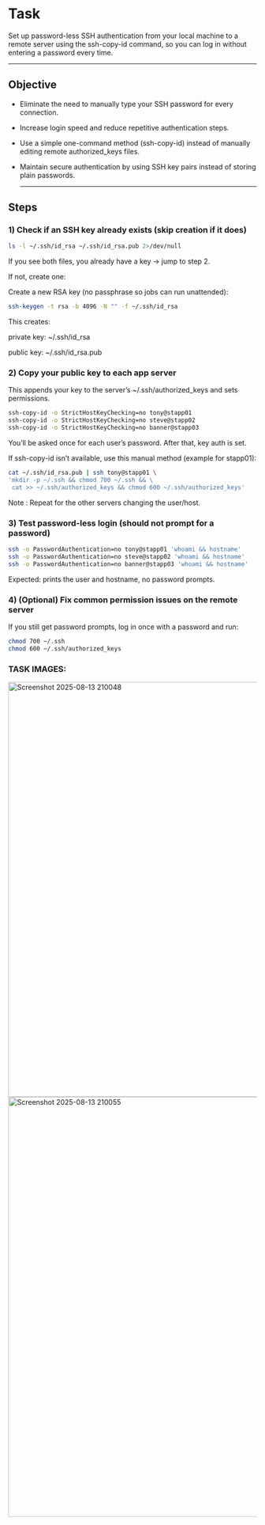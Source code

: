 # Task
Set up password-less SSH authentication from your local machine to a remote server using the ssh-copy-id command, so you can log in without entering a password every time.

---

## Objective
- Eliminate the need to manually type your SSH password for every connection.

- Increase login speed and reduce repetitive authentication steps.

- Use a simple one-command method (ssh-copy-id) instead of manually editing remote authorized_keys files.

- Maintain secure authentication by using SSH key pairs instead of storing plain passwords.

  ----
## Steps

### 1) Check if an SSH key already exists (skip creation if it does)
```bash
ls -l ~/.ssh/id_rsa ~/.ssh/id_rsa.pub 2>/dev/null
```
If you see both files, you already have a key → jump to step 2.

If not, create one:

Create a new RSA key (no passphrase so jobs can run unattended):

```bash
ssh-keygen -t rsa -b 4096 -N "" -f ~/.ssh/id_rsa
```

This creates:

private key: ~/.ssh/id_rsa

public key: ~/.ssh/id_rsa.pub

### 2) Copy your public key to each app server
This appends your key to the server’s ~/.ssh/authorized_keys and sets permissions.

```bash
ssh-copy-id -o StrictHostKeyChecking=no tony@stapp01
ssh-copy-id -o StrictHostKeyChecking=no steve@stapp02
ssh-copy-id -o StrictHostKeyChecking=no banner@stapp03
```
You’ll be asked once for each user’s password. After that, key auth is set.

If ssh-copy-id isn’t available, use this manual method (example for stapp01):

```bash
cat ~/.ssh/id_rsa.pub | ssh tony@stapp01 \
'mkdir -p ~/.ssh && chmod 700 ~/.ssh && \
 cat >> ~/.ssh/authorized_keys && chmod 600 ~/.ssh/authorized_keys'
```

Note : Repeat for the other servers changing the user/host.

### 3) Test password-less login (should not prompt for a password)
```bash
ssh -o PasswordAuthentication=no tony@stapp01 'whoami && hostname'
ssh -o PasswordAuthentication=no steve@stapp02 'whoami && hostname'
ssh -o PasswordAuthentication=no banner@stapp03 'whoami && hostname'
```
Expected: prints the user and hostname, no password prompts.

### 4) (Optional) Fix common permission issues on the remote server
If you still get password prompts, log in once with a password and run:

```bash
chmod 700 ~/.ssh
chmod 600 ~/.ssh/authorized_keys
```

### TASK IMAGES:

<img width="1735" height="839" alt="Screenshot 2025-08-13 210048" src="https://github.com/user-attachments/assets/01904f63-8cad-4448-a491-fa7828fd6779" />

<img width="1729" height="849" alt="Screenshot 2025-08-13 210055" src="https://github.com/user-attachments/assets/7ad16c7a-30a4-41f2-a5d3-af2798a51dbe" />
